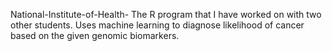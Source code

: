 National-Institute-of-Health-
The R program that I have worked on with two other students. Uses machine learning to diagnose likelihood of cancer based on the given genomic biomarkers.
